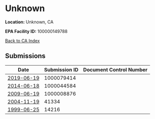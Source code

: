 # Unknown

**Location:** Unknown, CA

**EPA Facility ID:** 100000149788

[Back to CA Index](../../index.md)

## Submissions

| Date | Submission ID | Document Control Number |
|------|--------------|-------------------------|
| [2019-06-19](submissions/1000079414.md) | 1000079414 |  |
| [2014-06-18](submissions/1000044584.md) | 1000044584 |  |
| [2009-06-19](submissions/1000008876.md) | 1000008876 |  |
| [2004-11-19](submissions/41334.md) | 41334 |  |
| [1999-06-25](submissions/14216.md) | 14216 |  |
